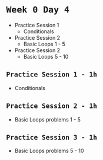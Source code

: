 # `Week 0 Day 4`

- Practice Session 1
  - Conditionals
- Practice Session 2
  - Basic Loops 1 - 5
- Practice Session 2
  - Basic Loops 5 - 10


## `Practice Session 1 - 1h`

- Conditionals

## `Practice Session 2 - 1h`

- Basic Loops problems 1 - 5

## `Practice Session 3 - 1h`

- Basic Loops problems 5 - 10
